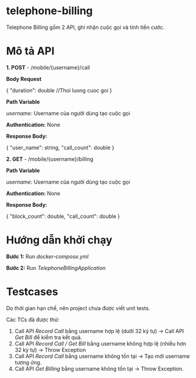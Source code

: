 # telephone-billing
Telephone Billing gồm 2 API, ghi nhận cuộc gọi và tính tiền cước.

# Mô tả API
**1. POST** - /mobile/{username}/call

**Body Request**

{
    "duration": double //Thoi luong cuoc goi
}

**Path Variable**

_username:_ Username của người dùng tạo cuộc gọi

**Authentication:** None

**Response Body:**

{
    "user_name": string,
    "call_count": double
}

**2. GET** - /mobile/{username}/billing

**Path Variable**

_username:_ Username của người dùng tạo cuộc gọi

**Authentication:** None

**Response Body:**

{
"block_count": double,
"call_count": double
}

# Hướng dẫn khởi chạy
**Bước 1:** Run _docker-compose.yml_

**Bước 2:** Run _TelephoneBillingApplication_

# Testcases

Do thời gian hạn chế, nên project chưa được viết unit tests.

Các TCs đã được thử:

1. Call API _Record Call_ bằng username hợp lệ (dưới 32 ký tự) -> Call API _Get Bill_ để kiểm tra kết quả.
2. Call API _Record Call / Get Bill_ bằng username không hợp lệ (nhiều hơn 32 ký tự) -> Throw Exception
3. Call API _Record Call_ bằng username không tồn tại -> Tạo mới username tương ứng.
4. Call API _Get Billing_ bằng username không tồn tại -> Throw Exception.